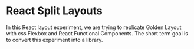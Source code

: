 # React Split Layouts

In this React layout experiment, we are trying to replicate Golden Layout with css Flexbox and React Functional Components. The short term goal is to convert this experiment into a library.
